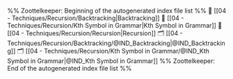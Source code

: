 %% Zoottelkeeper: Beginning of the autogenerated index file list  %%
📄 [[04 - Techniques/Recursion/Backtracking|Backtracking]]
📄 [[04 - Techniques/Recursion/Kth Symbol in Grammar|Kth Symbol in Grammar]]
📄 [[04 - Techniques/Recursion/Recursion|Recursion]]
🗂️ [[04 - Techniques/Recursion/Backtracking/@IND_Backtracking|@IND_Backtracking]]
🗂️ [[04 - Techniques/Recursion/Kth Symbol in Grammar/@IND_Kth Symbol in Grammar|@IND_Kth Symbol in Grammar]]
%% Zoottelkeeper: End of the autogenerated index file list  %%
